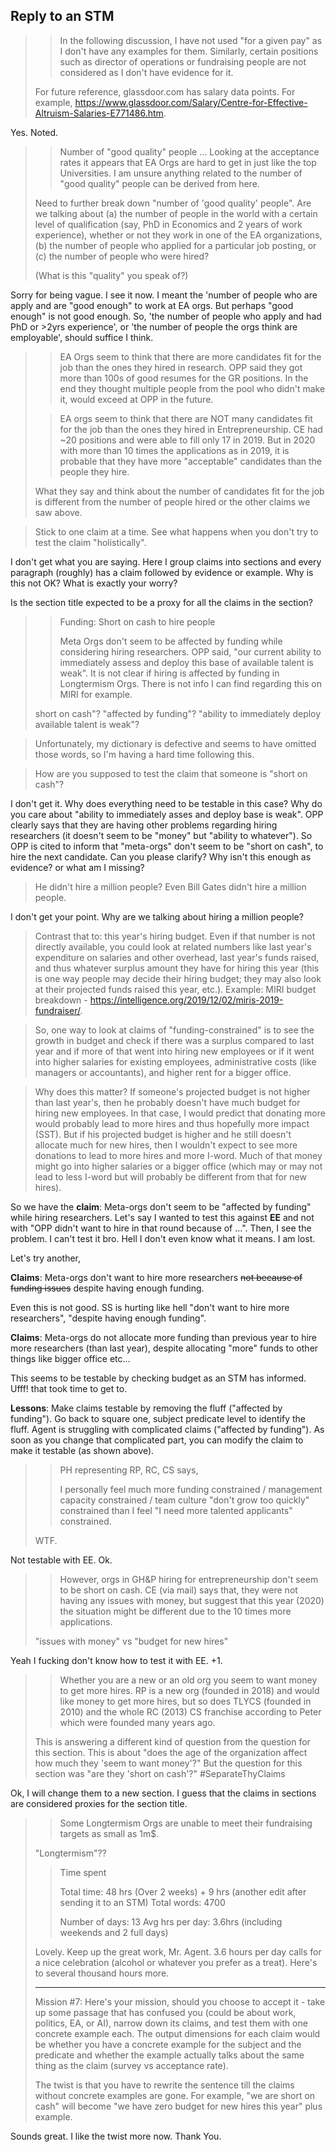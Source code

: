 
## Reply to an STM

> > In the following discussion, I have not used "for a given pay" as I
> > don't have any examples for them. Similarly, certain positions such
> > as director of operations or fundraising people are not considered
> > as I don't have evidence for it.
>
> For future reference, glassdoor.com has salary data points. For
> example,
> https://www.glassdoor.com/Salary/Centre-for-Effective-Altruism-Salaries-E771486.htm.

Yes. Noted.

> > Number of "good quality" people ...  Looking at the acceptance rates
> > it appears that EA Orgs are hard to get in just like the top
> > Universities. I am unsure anything related to the number of "good
> > quality" people can be derived from here.
>
> Need to further break down "number of 'good quality' people". Are we
> talking about (a) the number of people in the world with a certain
> level of qualification (say, PhD in Economics and 2 years of work
> experience), whether or not they work in one of the EA organizations,
> (b) the number of people who applied for a particular job posting, or
> (c) the number of people who were hired?
>
> (What is this "quality" you speak of?)

Sorry for being vague. I see it now. I meant the 'number of people who
are apply and are "good enough" to work at EA orgs. But perhaps "good
enough" is not good enough. So, 'the number of people who apply and had
PhD or >2yrs experience', or 'the number of people the orgs think are
employable', should suffice I think.

> > EA Orgs seem to think that there are more candidates fit for the job
> > than the ones they hired in research. OPP said they got more than
> > 100s of good resumes for the GR positions. In the end they thought
> > multiple people from the pool who didn't make it, would exceed at
> > OPP in the future.
>
> > EA orgs seem to think that there are NOT many candidates fit for the
> > job than the ones they hired in Entrepreneurship. CE had ~20
> > positions and were able to fill only 17 in 2019. But in 2020 with
> > more than 10 times the applications as in 2019, it is probable that
> > they have more "acceptable" candidates than the people they hire.
>
> What they say and think about the number of candidates fit for the job
> is different from the number of people hired or the other claims we
> saw above.

> Stick to one claim at a time. See what happens when you
> don't try to test the claim "holistically".

I don't get what you are saying. Here I group claims into sections and
every paragraph (roughly) has a claim followed by evidence or
example. Why is this not OK? What is exactly your worry?

Is the section title expected to be a proxy for all the claims in the
section?

> > Funding: Short on cash to hire people
> >
> > Meta Orgs don't seem to be affected by funding while considering
> > hiring researchers. OPP said, "our current ability to immediately
> > assess and deploy this base of available talent is weak". It is not
> > clear if hiring is affected by funding in Longtermism Orgs. There is
> > not info I can find regarding this on MIRI for example.
>
> short on cash"? "affected by funding"? "ability to immediately deploy
> available talent is weak"?

> Unfortunately, my dictionary is defective and seems to have omitted
> those words, so I'm having a hard time following this.

> How are you supposed to test the claim that someone is "short on
> cash"?

I don't get it. Why does everything need to be testable in this
case? Why do you care about "ability to immediately asses and deploy
base is weak". OPP clearly says that they are having other problems
regarding hiring researchers (it doesn't seem to be "money" but
"ability to whatever"). So OPP is cited to inform that "meta-orgs"
don't seem to be "short on cash", to hire the next candidate. Can you
please clarify? Why isn't this enough as evidence? or what am I
missing?

> He didn't hire a million people? Even Bill Gates didn't hire a
> million people.

I don't get your point. Why are we talking about hiring a million
people?

> Contrast that to: this year's hiring budget. Even if that number is
> not directly available, you could look at related numbers like last
> year's expenditure on salaries and other overhead, last year's funds
> raised, and thus whatever surplus amount they have for hiring this
> year (this is one way people may decide their hiring budget; they may
> also look at their projected funds raised this year, etc.). Example:
> MIRI budget breakdown -
> https://intelligence.org/2019/12/02/miris-2019-fundraiser/.

> So, one way to look at claims of "funding-constrained" is to see the
> growth in budget and check if there was a surplus compared to last
> year and if more of that went into hiring new employees or if it went
> into higher salaries for existing employees, administrative costs
> (like managers or accountants), and higher rent for a bigger office.

> Why does this matter? If someone's projected budget is not higher than
> last year's, then he probably doesn't have much budget for hiring new
> employees. In that case, I would predict that donating more would
> probably lead to more hires and thus hopefully more impact (SST). But
> if his projected budget is higher and he still doesn't allocate much
> for new hires, then I wouldn't expect to see more donations to lead to
> more hires and more I-word. Much of that money might go into higher
> salaries or a bigger office (which may or may not lead to less I-word
> but will probably be different from that for new hires).

So we have the **claim**: Meta-orgs don't seem to be "affected by
funding" while hiring researchers. Let's say I wanted to test this
against **EE** and not with "OPP didn't want to hire in that round
because of ...". Then, I see the problem. I can't test it bro. Hell I
don't even know what it means. I am lost.

Let's try another,

**Claims**: Meta-orgs don't want to hire more researchers ~~not
because of funding issues~~ despite having enough funding.

Even this is not good. SS is hurting like hell "don't want to hire more
researchers", "despite having enough funding". 

**Claims**: Meta-orgs do not allocate more funding than previous year
to hire more researchers (than last year), despite allocating "more"
funds to other things like bigger office etc...

This seems to be testable by checking budget as an STM has
informed. Ufff! that took time to get to.

**Lessons**: Make claims testable by removing the fluff ("affected by
funding"). Go back to square one, subject predicate level to identify
the fluff. Agent is struggling with complicated claims ("affected by
funding"). As soon as you change that complicated part, you can modify
the claim to make it testable (as shown above). 

> > PH representing RP, RC, CS says,
> >
> > I personally feel much more funding constrained / management
> > capacity constrained / team culture "don't grow too quickly"
> > constrained than I feel "I need more talented applicants"
> > constrained.
>
> WTF.
>

Not testable with EE. Ok.

> > However, orgs in GH&P hiring for entrepreneurship don't seem to be
> > short on cash. CE (via mail) says that, they were not having any
> > issues with money, but suggest that this year (2020) the situation
> > might be different due to the 10 times more applications.
>
> "issues with money" vs "budget for new hires"

Yeah I fucking don't know how to test it with EE. +1.

> > Whether you are a new or an old org you seem to want money to get
> > more hires. RP is a new org (founded in 2018) and would like money
> > to get more hires, but so does TLYCS (founded in 2010) and the whole
> > RC (2013) CS franchise according to Peter which were founded many
> > years ago.
>
> This is answering a different kind of question from the question for
> this section. This is about "does the age of the organization affect
> how much they 'seem to want money'?" But the question for this section
> was "are they 'short on cash'?" #SeparateThyClaims

Ok, I will change them to a new section. I guess that the claims in
sections are considered proxies for the section title. 
 
> > Some Longtermism Orgs are unable to meet their fundraising targets
> > as small as 1m$.
>
> "Longtermism"??
>
> > Time spent
> >
> > Total time: 48 hrs (Over 2 weeks) + 9 hrs (another edit after
> > sending it to an STM) Total words: 4700
> >
> > Number of days: 13 Avg hrs per day: 3.6hrs (including weekends and 2
> > full days)
>
> Lovely. Keep up the great work, Mr. Agent. 3.6 hours per day calls for
> a nice celebration (alcohol or whatever you prefer as a treat). Here's
> to several thousand hours more.
>
> *****
>
> Mission #7: Here's your mission, should you choose to accept it - take
> up some passage that has confused you (could be about work, politics,
> EA, or AI), narrow down its claims, and test them with one concrete
> example each. The output dimensions for each claim would be whether
> you have a concrete example for the subject and the predicate and
> whether the example actually talks about the same thing as the claim
> (survey vs acceptance rate).
>
> The twist is that you have to rewrite the sentence till the claims
> without concrete examples are gone. For example, "we are short on
> cash" will become "we have zero budget for new hires this year" plus
> example.

Sounds great. I like the twist more now. Thank You. 


